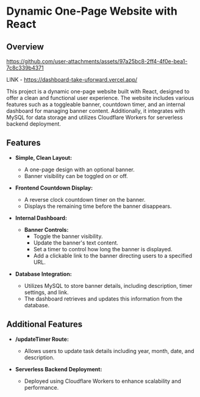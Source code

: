 # Dynamic One-Page Website with React

## Overview

https://github.com/user-attachments/assets/97a25bc8-2ff4-4f0e-bea1-7c8c339b4371

LINK - https://dashboard-take-uforward.vercel.app/

This project is a dynamic one-page website built with React, designed to offer a clean and functional user experience. The website includes various features such as a toggleable banner, countdown timer, and an internal dashboard for managing banner content. Additionally, it integrates with MySQL for data storage and utilizes Cloudflare Workers for serverless backend deployment.

## Features

- **Simple, Clean Layout:**
  - A one-page design with an optional banner.
  - Banner visibility can be toggled on or off.

- **Frontend Countdown Display:**
  - A reverse clock countdown timer on the banner.
  - Displays the remaining time before the banner disappears.

- **Internal Dashboard:**
  - **Banner Controls:**
    - Toggle the banner visibility.
    - Update the banner's text content.
    - Set a timer to control how long the banner is displayed.
    - Add a clickable link to the banner directing users to a specified URL.

- **Database Integration:**
  - Utilizes MySQL to store banner details, including description, timer settings, and link.
  - The dashboard retrieves and updates this information from the database.

## Additional Features

- **/updateTimer Route:**
  - Allows users to update task details including year, month, date, and description.

- **Serverless Backend Deployment:**
  - Deployed using Cloudflare Workers to enhance scalability and performance.
